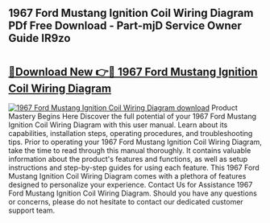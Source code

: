 ## 1967 Ford Mustang Ignition Coil Wiring Diagram PDf Free Download - Part-mjD Service Owner Guide IR9zo

# <h2><a href="http://dfkf7zq.blite.top/?on=1967+Ford+Mustang+Ignition+Coil+Wiring+Diagram">🔗Download New 👉🔴 1967 Ford Mustang Ignition Coil Wiring Diagram</a></h2>

[![1967 Ford Mustang Ignition Coil Wiring Diagram download](https://i.imgur.com/lujVjoI.png)](http://dfkf7zq.blite.top/?on=1967+Ford+Mustang+Ignition+Coil+Wiring+Diagram)
Product Mastery Begins Here Discover the full potential of your 1967 Ford Mustang Ignition Coil Wiring Diagram with this user manual. Learn about its capabilities, installation steps, operating procedures, and troubleshooting tips. Prior to operating your 1967 Ford Mustang Ignition Coil Wiring Diagram, take the time to read through this manual thoroughly. It contains valuable information about the product's features and functions, as well as setup instructions and step-by-step guides for using each feature. This 1967 Ford Mustang Ignition Coil Wiring Diagram comes with a plethora of features designed to personalize your experience. Contact Us for Assistance 1967 Ford Mustang Ignition Coil Wiring Diagram. Should you have any questions or concerns, please do not hesitate to contact our dedicated customer support team.

